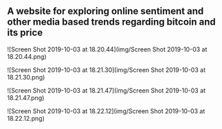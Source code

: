 ## A website for exploring online sentiment and other media based trends regarding bitcoin and its price

![Screen Shot 2019-10-03 at 18.20.44](img/Screen Shot 2019-10-03 at 18.20.44.png)



![Screen Shot 2019-10-03 at 18.21.30](img/Screen Shot 2019-10-03 at 18.21.30.png)

![Screen Shot 2019-10-03 at 18.21.47](img/Screen Shot 2019-10-03 at 18.21.47.png)

![Screen Shot 2019-10-03 at 18.22.12](img/Screen Shot 2019-10-03 at 18.22.12.png)